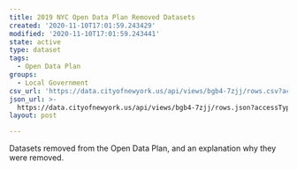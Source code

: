 ```yaml
---
title: 2019 NYC Open Data Plan Removed Datasets
created: '2020-11-10T17:01:59.243429'
modified: '2020-11-10T17:01:59.243441'
state: active
type: dataset
tags:
  - Open Data Plan
groups:
  - Local Government
csv_url: 'https://data.cityofnewyork.us/api/views/bgb4-7zjj/rows.csv?accessType=DOWNLOAD'
json_url: >-
  https://data.cityofnewyork.us/api/views/bgb4-7zjj/rows.json?accessType=DOWNLOAD
layout: post

---
```

Datasets removed from the Open Data Plan, and an explanation why they were removed.
